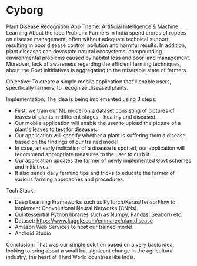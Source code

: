 # Cyborg

Plant Disease Recognition App
Theme: Artificial Intelligence & Machine Learning
About the idea
Problem:
Farmers in India spend crores of rupees on disease management, often without adequate technical support, resulting in poor disease control, pollution and harmful results. In addition, plant diseases can devastate natural ecosystems, compounding environmental problems caused by habitat loss and poor land management. Moreover, lack of awareness regarding the efficient farming techniques, about the Govt inititiatives is aggregating to the miserable state of farmers.

Objective:
To create a simple mobile application that'll enable users, specifically farmers, to recognize diseased plants.

Implementation:
The idea is being implemented using 3 steps: 

* First, we train our ML model on a dataset consisting of pictures of leaves of plants in different stages - healthy and diseased.
* Our mobile application will enable the user to upload the picture of a plant's leaves to test for diseases.
* Our application will specify whether a plant is suffering from a disease based on the findings of our trained model.
* In case, an early indication of a disease is spotted, our application will recommend appropriate measures to the user to curb it.
* Our application updates the farmer of newly implemented Govt schemes and initiatives.
* It also sends daily farming tips and tricks to educate the farmer of various farming approaches and procedures.

Tech Stack:
* Deep Learning Frameworks such as PyTorch/Keras/TensorFlow to implement Convolutional Neural Networks (CNNs).
* Quintessential Python libraries such as Numpy, Pandas, Seaborn etc.
* Dataset: https://www.kaggle.com/emmarex/plantdisease
* Amazon Web Services to host our trained model.
* Android Studio

Conclusion:
That was our simple solution based on a very basic idea, looking to bring about a small but signicant change in the agricultural industry, the heart of Third World countries like India.
